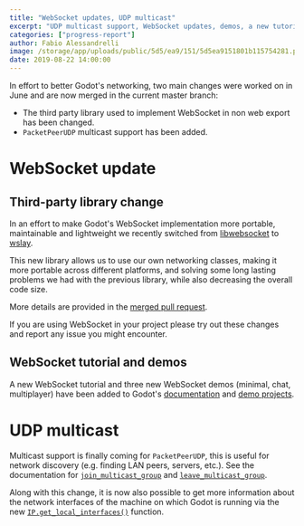```yaml
---
title: "WebSocket updates, UDP multicast"
excerpt: "UDP multicast support, WebSocket updates, demos, a new tutorial."
categories: ["progress-report"]
author: Fabio Alessandrelli
image: /storage/app/uploads/public/5d5/ea9/151/5d5ea9151801b115754281.png
date: 2019-08-22 14:00:00
---
```


In effort to better Godot's networking, two main changes were worked on in June and are now merged in the current master branch:

- The third party library used to implement WebSocket in non web export has been changed.
- `PacketPeerUDP` multicast support has been added.

WebSocket update
================

Third-party library change
--------------------------

In an effort to make Godot's WebSocket implementation more portable, maintainable and lightweight we recently switched from [libwebsocket](https://libwebsockets.org/) to [wslay](https://tatsuhiro-t.github.io/wslay/).

This new library allows us to use our own networking classes, making it more portable across different platforms, and solving some long lasting problems we had with the previous library, while also decreasing the overall code size.

More details are provided in the [merged pull request](https://github.com/godotengine/godot/pull/30263).

If you are using WebSocket in your project please try out these changes and report any issue you might encounter.

WebSocket tutorial and demos
----------------------------

A new WebSocket tutorial and three new WebSocket demos (minimal, chat, multiplayer) have been added to Godot's [documentation](http://docs.godotengine.org/en/latest/tutorials/networking/websocket.html) and [demo projects](https://github.com/godotengine/godot-demo-projects/pull/343).

UDP multicast
=============

Multicast support is finally coming for `PacketPeerUDP`, this is useful for network discovery (e.g. finding LAN peers, servers, etc.). See the documentation for [`join_multicast_group`](https://docs.godotengine.org/en/latest/classes/class_packetpeerudp.html#class-packetpeerudp-method-join-multicast-group) and [`leave_multicast_group`](https://docs.godotengine.org/en/latest/classes/class_packetpeerudp.html#class-packetpeerudp-method-leave-multicast-group).

Along with this change, it is now also possible to get more information about the network interfaces of the machine on which Godot is running via the new [`IP.get_local_interfaces()`](https://docs.godotengine.org/en/latest/classes/class_ip.html#class-ip-method-get-local-interfaces) function.
